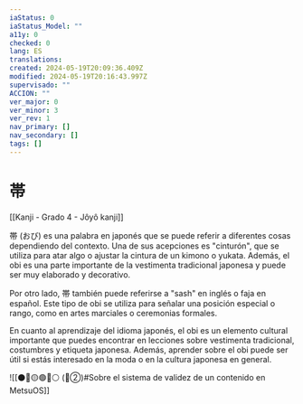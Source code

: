 ```yaml
---
iaStatus: 0
iaStatus_Model: ""
a11y: 0
checked: 0
lang: ES
translations: 
created: 2024-05-19T20:09:36.409Z
modified: 2024-05-19T20:16:43.997Z
supervisado: ""
ACCION: ""
ver_major: 0
ver_minor: 3
ver_rev: 1
nav_primary: []
nav_secondary: []
tags: []
---
```

# 帯

[[Kanji - Grado 4 - Jôyô kanji]]

帯 (おび) es una palabra en japonés que se puede referir a diferentes cosas dependiendo del contexto. Una de sus acepciones es "cinturón", que se utiliza para atar algo o ajustar la cintura de un kimono o yukata. Además, el obi es una parte importante de la vestimenta tradicional japonesa y puede ser muy elaborado y decorativo.

Por otro lado, 帯 también puede referirse a "sash" en inglés o faja en español. Este tipo de obi se utiliza para señalar una posición especial o rango, como en artes marciales o ceremonias formales.

En cuanto al aprendizaje del idioma japonés, el obi es un elemento cultural importante que puedes encontrar en lecciones sobre vestimenta tradicional, costumbres y etiqueta japonesa. Además, aprender sobre el obi puede ser útil si estás interesado en la moda o en la cultura japonesa en general.


![[⚫🔴🟡🟢🔵⚪ (🔴②)#Sobre el sistema de validez de un contenido en MetsuOS]]